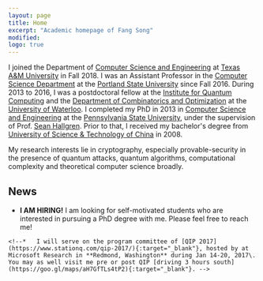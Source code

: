 ```yaml
---
layout: page
title: Home
excerpt: "Academic homepage of Fang Song"
modified: 
logo: true
---
```


I joined the Department of [Computer Science and Engineering](https://engineering.tamu.edu/cse/index.html) at [Texas A&M University](https://www.tamu.edu/) in Fall 2018. I was an Assistant Professor in the [Computer Science Department](http://www.pdx.edu/computer-science/) at the [Portland State University](http://www.pdx.edu/) since Fall 2016. During 2013 to 2016, I was a postdoctoral fellow at the [Institute for Quantum Computing](http://iqc.uwaterloo.ca) and the [Department of Combinatorics and Optimization](http://math.uwaterloo.ca/combinatorics-and-optimization/) at the [University of Waterloo](http://uwaterloo.ca). I completed my PhD in 2013 in [Computer Science and Engineering](http://www.cse.psu.edu/) at the [Pennsylvania State University](http://www.psu.edu), under the supervision of Prof. [Sean Hallgren](http://www.cse.psu.edu/~hallgren). Prior to that, I received my bachelor's degree from [University of Science & Technology of China](http://en.ustc.edu.cn/) in 2008.

My research interests lie in cryptography, especially
provable-security in the presence of quantum attacks, quantum
algorithms, computational complexity and theoretical computer science
broadly.

## News

<!--*  I will be offering an introductory course on **Quantum computing** in Spring 2017. Check out the course information [here]({{base}}/teaching/s17_4510_qc/). -->

<!--* **September 2018**: I have a **post-doctorate** fellow position available at TAMU to work on quantum computing and post-quantum cryptography. The focus will be either on quantum provable security or quantum algorithms for post-quantum candidate problems. Starting date is flexible, and an official ad will be out soon. Shoot me an email if you (or know someone who) are interested and have related research experience. -->
*   **I AM HIRING!** I am looking for self-motivated students who are
    interested in pursuing a PhD degree with me. Please feel free
    to reach me! <!-- Find more [here]({{base}}/recruit/).-->
<!--*  I will serve on the program committee of [PQCrypto 2018](http://www.math.fau.edu/pqcrypto2018/){:target="_blank"}. It will be co-located with the 1st [NIST PQC Standardization Conference](https://csrc.nist.gov/projects/post-quantum-cryptography/workshops-and-timeline){:target="_blank"} at **Fort Lauderdale, Florida** Please submit your nice research results and hope to meet you there! -->
<!-- *  With an undergraduate and a Master's student, we prove optimimal
   quantum query lower bounds and give quantum algorithms for finding
   collisions in a family of non-uniform random functions. Read
   more [here](http://ia.cr/2017/688){:target="_blank"}. -->
<!-- *  CBC-MAC and a few others
   were [broken](https://arxiv.org/abs/1602.05973){:target="_blank"}
   by quantum attacks, But **NMAC** and **HMAC** remain
   quantum-secure, as we prove in our Crypto'17 paper. Check it
   out [here](https://eprint.iacr.org/2017/509){:target="_blank"}. --> 
<!-- *  My talk on **ZK for QMA** at QIP'17 is now avaible on [Youtube](https://www.youtube.com/watch?v=1fXLJBN-KfI&feature=youtu.be){:target="_blank"}.-->	
<!--*  Our department has a tenure-track faculty position available. Read
       more
       [here](https://www.pdx.edu/computer-science/open-faculty-positions). You
       will like it here!-->
<!--*  [Asiacrypt 2017](http://asiacrypt.iacr.org/2017/){:target="_blank"} will be held in **Hong Kong**, and I am happy to serve on the program committee. Please submit your excellent papers!-->
<!--*  I will serve on the program committee of [PQCrypto 2017](https://2017.pqcrypto.org/conference/){:target="_blank"}.  **Utrecht, the Netherlands** is awaiting your nice research results!-->
<!--*  I organized a one-day event on quantum computing and
   cryptography at Portland, OR. Find the details [here]({{base}}/activity/w17qpdx/) or a poster [PDF]({{base}}/activity/w17qpdx/qpdxposter.pdf){:target="_blank"}.-->
    <!--*   I will serve on the program committee of [QIP 2017](https://www.stationq.com/qip-2017/){:target="_blank"}, hosted by at Microsoft Research in **Redmond, Washington** during Jan 14-20, 2017\. You may as well visit me pre or post QIP [driving 3 hours south](https://goo.gl/maps/aH7GfTLs4tP2){:target="_blank"}. -->
<!--*   I will serve on the program committee of [PKC 2017](http://www.iacr.org/workshops/pkc2017/index.php){:target="_blank"} to be held at the artistic city of **Amsterdam**. Please submit your nice papers!-->
